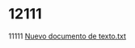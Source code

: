 # 12111
11111
[Nuevo documento de texto.txt](https://github.com/metalskull13/12111/files/9498855/Nuevo.documento.de.texto.txt)
